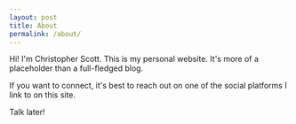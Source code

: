 ```yaml
---
layout: post
title: About
permalink: /about/
---
```


Hi! I'm Christopher Scott. This is my personal website. It's more of a
placeholder than a full-fledged blog.

If you want to connect, it's best to reach out on one of the social platforms I link to on this site.

Talk later!
